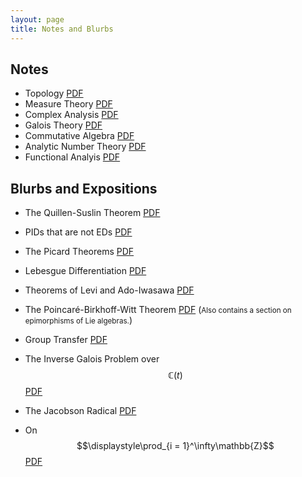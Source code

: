```yaml
---
layout: page 
title: Notes and Blurbs
---
```


## Notes 

* Topology [PDF](https://swayamchube.github.io/research-interests/topology/main.pdf)  
* Measure Theory [PDF](https://swayamchube.github.io/research-interests/measure-theory/main.pdf)
* Complex Analysis [PDF](https://swayamchube.github.io/research-interests/complex-analysis/main.pdf)
* Galois Theory [PDF](https://swayamchube.github.io/research-interests/galois/main.pdf)
* Commutative Algebra [PDF](https://swayamchube.github.io/research-interests/comm-alg/main.pdf)
* Analytic Number Theory [PDF](https://swayamchube.github.io/math/analytic-nt/main.pdf)
* Functional Analyis [PDF](https://swayamchube.github.io/math/functional-analysis/main.pdf)

## Blurbs and Expositions

* The Quillen-Suslin Theorem [PDF](https://swayamchube.github.io/math/quillen-suslin/main.pdf)
* PIDs that are not EDs [PDF](https://swayamchube.github.io/math/PID-not-ED/main.pdf)
* The Picard Theorems [PDF](https://swayamchube.github.io/math/picard/main.pdf)
* Lebesgue Differentiation [PDF](https://swayamchube.github.io/math/lebesgue-differentiation/main.pdf)
* Theorems of Levi and Ado-Iwasawa [PDF](https://swayamchube.github.io/math/levi-ado-iwasawa/main.pdf)
* The Poincaré-Birkhoff-Witt Theorem [PDF](https://swayamchube.github.io/math/pbw/main.pdf) (<small>Also contains a section on epimorphisms of Lie algebras.</small>)
  

* Group Transfer [PDF](https://swayamchube.github.io/math/transfer/main.pdf)
* The Inverse Galois Problem over $$\mathbb{C}(t)$$ [PDF](https://swayamchube.github.io/math/igp-ct/main.pdf)
* The Jacobson Radical [PDF](https://swayamchube.github.io/math/jacobson-radical/main.pdf)
* On $$\displaystyle\prod_{i = 1}^\infty\mathbb{Z}$$ [PDF](https://swayamchube.github.io/math/prod-z-not-free/main.pdf)